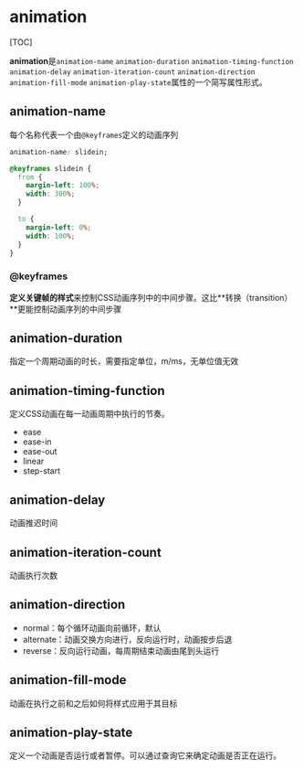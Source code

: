 # animation

[TOC]

**animation**是`animation-name` `animation-duration` `animation-timing-function` `animation-delay` `animation-iteration-count` `animation-direction` `animation-fill-mode` `animation-play-state`属性的一个简写属性形式。

## animation-name

每个名称代表一个由`@keyframes`定义的动画序列

```css
animation-name: slidein;

@keyframes slidein {
  from {
    margin-left: 100%;
    width: 300%;
  }

  to {
    margin-left: 0%;
    width: 100%;
  }
}
```

### @keyframes

**定义关键帧的样式**来控制CSS动画序列中的中间步骤。这比**转换（transition）**更能控制动画序列的中间步骤

## animation-duration

指定一个周期动画的时长，需要指定单位，m/ms，无单位值无效

## animation-timing-function

定义CSS动画在每一动画周期中执行的节奏。

- ease
- ease-in
- ease-out
- linear
- step-start

## animation-delay

动画推迟时间

## animation-iteration-count

动画执行次数

## animation-direction

- normal：每个循环动画向前循环，默认
- alternate：动画交换方向进行，反向运行时，动画按步后退
- reverse：反向运行动画，每周期结束动画由尾到头运行

## animation-fill-mode

动画在执行之前和之后如何将样式应用于其目标

## animation-play-state

定义一个动画是否运行或者暂停。可以通过查询它来确定动画是否正在运行。